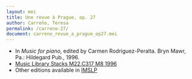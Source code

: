 ```yaml
---
layout: mei
title: Une revue à Prague, op. 27
author: Carreño, Teresa
permalink: /carreno-27/
document: carreno_revue_a_prague_op27.mei
---
```


- In *Music for piano*, edited by Carmen  Rodriguez-Peralta. Bryn Mawr, Pa.: Hildegard Pub., 1996.
- <a href="https://tufts-primo.hosted.exlibrisgroup.com/permalink/f/bnf7qa/01TUN_ALMA21113580720003851" target="_blank">Music Library Stacks M22.C317 M8 1996</a>
- Other editions available in <a href="https://imslp.org/wiki/Une_revue_%C3%A0_Prague%2C_Op.27_(Carre%C3%B1o%2C_Teresa)" target="_blank">IMSLP</a>
